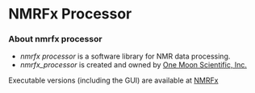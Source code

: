 # NMRFx Processor #

### About nmrfx processor ###

* _nmrfx processor_ is a software library for NMR data processing.
* _nmrfx_processor_ is created and owned by [One Moon Scientific, Inc.](http://www.onemoonscientific.com/)

Executable versions (including the GUI) are available at [NMRFx](http://www.nmrfx.org)
